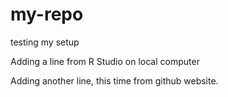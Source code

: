 # my-repo
testing my setup

Adding a line from R Studio on local computer

Adding another line, this time from github website.
